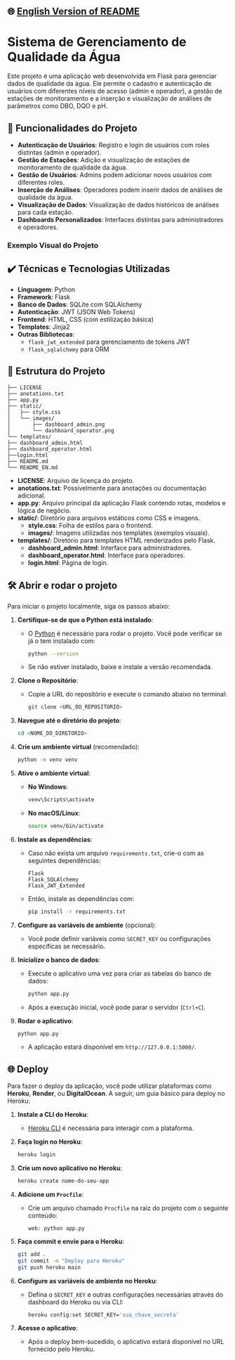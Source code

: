 ## 🌐 [English Version of README](README_EN.md)

# Sistema de Gerenciamento de Qualidade da Água

Este projeto é uma aplicação web desenvolvida em Flask para gerenciar dados de qualidade da água. Ele permite o cadastro e autenticação de usuários com diferentes níveis de acesso (admin e operador), a gestão de estações de monitoramento e a inserção e visualização de análises de parâmetros como DBO, DQO e pH.

## 🔨 Funcionalidades do Projeto

- **Autenticação de Usuários**: Registro e login de usuários com roles distintas (admin e operador).
- **Gestão de Estações**: Adição e visualização de estações de monitoramento de qualidade da água.
- **Gestão de Usuários**: Admins podem adicionar novos usuários com diferentes roles.
- **Inserção de Análises**: Operadores podem inserir dados de análises de qualidade da água.
- **Visualização de Dados**: Visualização de dados históricos de análises para cada estação.
- **Dashboards Personalizados**: Interfaces distintas para administradores e operadores.

### Exemplo Visual do Projeto



## ✔️ Técnicas e Tecnologias Utilizadas

- **Linguagem**: Python
- **Framework**: Flask
- **Banco de Dados**: SQLite com SQLAlchemy
- **Autenticação**: JWT (JSON Web Tokens)
- **Frontend**: HTML, CSS (com estilização básica)
- **Templates**: Jinja2
- **Outras Bibliotecas**:
  - `flask_jwt_extended` para gerenciamento de tokens JWT
  - `flask_sqlalchemy` para ORM

## 📁 Estrutura do Projeto

```
├── LICENSE
├── anotations.txt
├── app.py
├── static/
│   ├── style.css
│   └── images/
│       ├── dashboard_admin.png
│       └── dashboard_operator.png
└── templates/
├── dashboard_admin.html
├── dashboard_operator.html
├──login.html
├── README.md
└── README_EN.md
```

- **LICENSE**: Arquivo de licença do projeto.
- **anotations.txt**: Possivelmente para anotações ou documentação adicional.
- **app.py**: Arquivo principal da aplicação Flask contendo rotas, modelos e lógica de negócio.
- **static/**: Diretório para arquivos estáticos como CSS e imagens.
  - **style.css**: Folha de estilos para o frontend.
  - **images/**: Imagens utilizadas nos templates (exemplos visuais).
- **templates/**: Diretório para templates HTML renderizados pelo Flask.
  - **dashboard_admin.html**: Interface para administradores.
  - **dashboard_operator.html**: Interface para operadores.
  - **login.html**: Página de login.

## 🛠️ Abrir e rodar o projeto

Para iniciar o projeto localmente, siga os passos abaixo:

1. **Certifique-se de que o Python está instalado**:
   - O [Python](https://www.python.org/) é necessário para rodar o projeto. Você pode verificar se já o tem instalado com:
     
     ```bash
     python --version
     ```

   - Se não estiver instalado, baixe e instale a versão recomendada.

2. **Clone o Repositório**:
   - Copie a URL do repositório e execute o comando abaixo no terminal:
     
     ```bash
     git clone <URL_DO_REPOSITORIO>
     ```

3. **Navegue até o diretório do projeto**:
   
   ```bash
   cd <NOME_DO_DIRETORIO>
   ```

4. **Crie um ambiente virtual** (recomendado):

   ```bash
   python -m venv venv
   ```

5. **Ative o ambiente virtual**:
    - **No Windows**:

      ```bash
      venv\Scripts\activate
      ```

    - **No macOS/Linux**:

      ```bash
      source venv/bin/activate
      ```

6. **Instale as dependências**:
    - Caso não exista um arquivo `requirements.txt`, crie-o com as seguintes dependências:

      ```
      Flask
      Flask_SQLAlchemy
      Flask_JWT_Extended
      ```

    - Então, instale as dependências com:

      ```bash
      pip install -r requirements.txt
      ```

7. **Configure as variáveis de ambiente** (opcional):
    - Você pode definir variáveis como `SECRET_KEY` ou configurações específicas se necessário.

8. **Inicialize o banco de dados**:
    - Execute o aplicativo uma vez para criar as tabelas do banco de dados:

      ```bash
      python app.py
      ```

    - Após a execução inicial, você pode parar o servidor (`Ctrl+C`).

9. **Rodar o aplicativo**:

   ```bash
   python app.py
   ```

    - A aplicação estará disponível em `http://127.0.0.1:5000/`.

## 🌐 Deploy

Para fazer o deploy da aplicação, você pode utilizar plataformas como **Heroku**, **Render**, ou **DigitalOcean**. A seguir, um guia básico para deploy no Heroku:

1. **Instale a CLI do Heroku**:
    - [Heroku CLI](https://devcenter.heroku.com/articles/heroku-cli) é necessária para interagir com a plataforma.

2. **Faça login no Heroku**:

   ```bash
   heroku login
   ```

3. **Crie um novo aplicativo no Heroku**:

   ```bash
   heroku create nome-do-seu-app
   ```

4. **Adicione um `Procfile`**:
    - Crie um arquivo chamado `Procfile` na raiz do projeto com o seguinte conteúdo:

      ```
      web: python app.py
      ```

5. **Faça commit e envie para o Heroku**:

   ```bash
   git add .
   git commit -m "Deploy para Heroku"
   git push heroku main
   ```

6. **Configure as variáveis de ambiente no Heroku**:
    - Defina o `SECRET_KEY` e outras configurações necessárias através do dashboard do Heroku ou via CLI:

      ```bash
      heroku config:set SECRET_KEY='sua_chave_secreta'
      ```

7. **Acesse o aplicativo**:
    - Após o deploy bem-sucedido, o aplicativo estará disponível no URL fornecido pelo Heroku.

